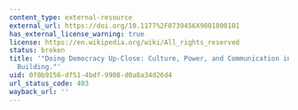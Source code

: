 ```yaml
---
content_type: external-resource
external_url: https://doi.org/10.1177%2F0739456X9801800101
has_external_license_warning: true
license: https://en.wikipedia.org/wiki/All_rights_reserved
status: broken
title: '"Doing Democracy Up-Close: Culture, Power, and Communication in Community
  Building."'
uid: 0f0b9156-df51-4bdf-9908-d0a8a34d26d4
url_status_code: 403
wayback_url: ''
---
```


